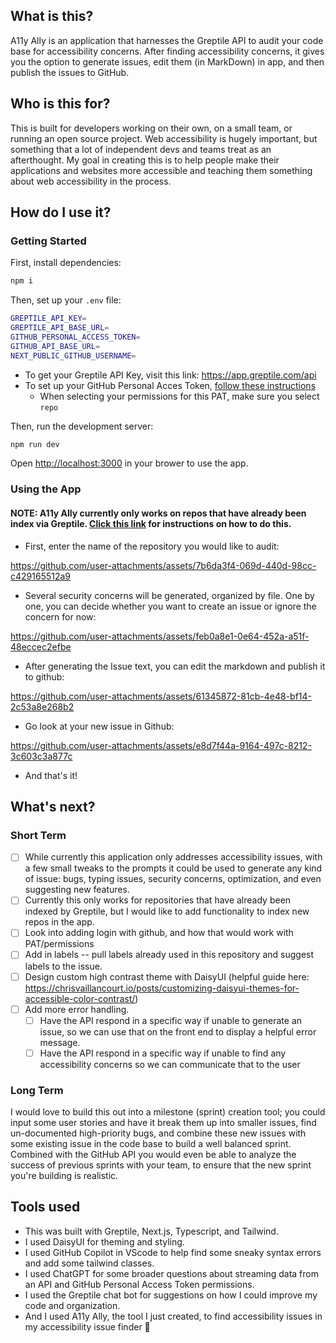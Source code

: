 
## What is this?

A11y Ally is an application that harnesses the Greptile API to audit your code base for accessibility concerns. After finding accessibility concerns, it gives you the option to generate issues, edit them (in MarkDown) in app, and then publish the issues to GitHub.

## Who is this for?

This is built for developers working on their own, on a small team, or running an open source project. Web accessibility is hugely important, but something that a lot of independent devs and teams treat as an afterthought. My goal in creating this is to help people make their applications and websites more accessible and teaching them something about web accessibility in the process.

## How do I use it?

### Getting Started

First, install dependencies:

```bash
npm i
```

Then, set up your ``.env`` file:

```bash
GREPTILE_API_KEY=
GREPTILE_API_BASE_URL=
GITHUB_PERSONAL_ACCESS_TOKEN=
GITHUB_API_BASE_URL=
NEXT_PUBLIC_GITHUB_USERNAME=
```

- To get your Greptile API Key, visit this link: https://app.greptile.com/api
- To set up your GitHub Personal Acces Token, [follow these instructions](https://docs.github.com/en/authentication/keeping-your-account-and-data-secure/managing-your-personal-access-tokens#creating-a-personal-access-token-classic)
    - When selecting your permissions for this PAT, make sure you select ``repo``

Then, run the development server:

```bash
npm run dev
```

Open [http://localhost:3000](http://localhost:3000) in your brower to use the app.

### Using the App

#### NOTE: A11y Ally currently only works on repos that have already been index via Greptile. [Click this link](https://docs.greptile.com/api-reference/index) for instructions on how to do this.

- First, enter the name of the repository you would like to audit:


https://github.com/user-attachments/assets/7b6da3f4-069d-440d-98cc-c429165512a9


- Several security concerns will be generated, organized by file. One by one, you can decide whether you want to create an issue or ignore the concern for now:


https://github.com/user-attachments/assets/feb0a8e1-0e64-452a-a51f-48eccec2efbe


- After generating the Issue text, you can edit the markdown and publish it to github:


https://github.com/user-attachments/assets/61345872-81cb-4e48-bf14-2c53a8e268b2


- Go look at your new issue in Github:


https://github.com/user-attachments/assets/e8d7f44a-9164-497c-8212-3c603c3a877c


- And that's it!

## What's next?

### Short Term

- [ ] While currently this application only addresses accessibility issues, with a few small tweaks to the prompts it could be used to generate any kind of issue: bugs, typing issues, security concerns, optimization, and even suggesting new features.
- [ ] Currently this only works for repositories that have already been indexed by Greptile, but I would like to add functionality to index new repos in the app.
- [ ] Look into adding login with github, and how that would work with PAT/permissions
- [ ] Add in labels -- pull labels already used in this repository and suggest labels to the issue.
- [ ] Design custom high contrast theme with DaisyUI (helpful guide here: https://chrisvaillancourt.io/posts/customizing-daisyui-themes-for-accessible-color-contrast/)
- [ ] Add more error handling.
	- [ ] Have the API respond in a specific way if unable to generate an issue, so we can use that on the front end to display a helpful error message.
	- [ ] Have the API respond in a specific way if unable to find any accessibility concerns so we can communicate that to the user

### Long Term

I would love to build this out into a milestone (sprint) creation tool; you could input some user stories and have it break them up into smaller issues, find un-documented high-priority bugs, and combine these new issues with some existing issue in the code base to build a well balanced sprint. Combined with the GitHub API you would even be able to analyze the success of previous sprints with your team, to ensure that the new sprint you're building is realistic.

## Tools used

- This was built with Greptile, Next.js, Typescript, and Tailwind.
- I used DaisyUI for theming and styling.
- I used GitHub Copilot in VScode to help find some sneaky syntax errors and add some tailwind classes.
- I used ChatGPT for some broader questions about streaming data from an API and GitHub Personal Access Token permissions.
- I used the Greptile chat bot for suggestions on how I could improve my code and organization.
- And I used A11y Ally, the tool I just created, to find accessibility issues in my accessibility issue finder 🤯
